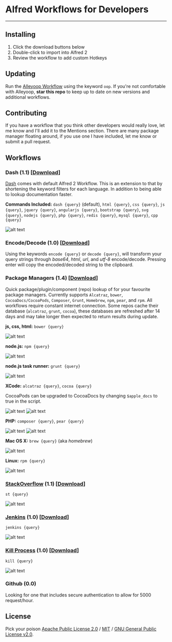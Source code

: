 # Alfred Workflows for Developers

***

## Installing
1. Click the download buttons below
2. Double-click to import into Alfred 2
3. Review the workflow to add custom Hotkeys

## Updating
Run the [Alleyoop Workflow](http://www.alfredforum.com/topic/1582-alleyoop-update-alfred-workflows/) using the keyword `oop`. If you're not comfortable with Alleyoop, **star this repo** to keep up to date on new versions and additional workflows.

## Contributing
If you have a workflow that you think other developers would really love, let me know and I'll add it to the Mentions section. There are many package manager floating around, if you use one I have included, let me know or submit a pull request.

## Workflows
### Dash (1.1) [[Download](https://raw.github.com/willfarrell/alfred-workflows/master/Dash.alfredworkflow)]
[Dash](http://kapeli.com/) comes with default Alfred 2 Workflow. This is an extension to that by shortening the keyword filters for each language. In addition to being able to lookup documentation faster.

**Commands Included:** `dash {query}` (default), `html {query}`, `css {query}`, `js {query}`, `jquery {query}`, `angularjs {query}`, `bootstrap {query}`, `svg {query}`, `nodejs {query}`, `php {query}`, `redis {query}`, `mysql {query}`, `cpp {query}`

![alt text][dash]

### Encode/Decode (1.0) [[Download](https://raw.github.com/willfarrell/alfred-workflows/master/encode-decode.alfredworkflow)]
Using the keywords `encode {query}` or `decode {query}`, will transform your query strings through *base64*, *html*, *url*, and *utf-8* encode/decode. Pressing enter will copy the encoded/decoded string to the clipboard.

### Package Managers (1.4) [[Download](https://raw.github.com/willfarrell/alfred-workflows/master/Package%20Managers.alfredworkflow)]
Quick package/plugin/component (repo) lookup of for your favourite package managers. Currently supports `Alcatraz`, `bower`, `CocoaDocs/CocoaPods`, `Composer`, `Grunt`, `Homebrew`, `npm`, `pear`, and `rpm`. All workflows require constant internet connection. Some repos cache their database (`alcatraz`, `grunt`, `cocoa`), these databases are refreshed  after 14 days and may take longer then expected to return results during update.

**js, css, html:** `bower {query}` 

![alt text][bower]

**node.js:** `npm {query}`

![alt text][npm]

**node.js task runner:** `grunt {query}`

![alt text][grunt]

**XCode:** `alcatraz {query}`, `cocoa {query}`

CocoaPods can be upgraded to CocoaDocs by changing `$apple_docs` to true in the script.

![alt text][alcatraz]
![alt text][cocoa]

**PHP:** `composer {query}`, `pear {query}`

![alt text][composer]
![alt text][pear]

**Mac OS X:** `brew {query}` (aka *homebrew*)

![alt text][brew]

**Linux:** `rpm {query}`

![alt text][rpm]

### [StackOverflow](https://github.com/tzarskyz/Alfred-1) (1.1) [[Download](https://raw.github.com/willfarrell/alfred-workflows/master/StackOverflow.alfredworkflow)]

`st {query}`

![alt text][st]

### [Jenkins](https://github.com/jeroenseegers/alfred-jenkins-workflow) (1.0) [[Download](https://github.com/jeroenseegers/alfred-jenkins-workflow/raw/master/Jenkins.alfredworkflow)] 

`jenkins {query}`

![alt text][jenkins]

### [Kill Process](https://github.com/jeroenseegers/alfred-jenkins-workflow) (1.0)  [[Download](https://github.com/jeroenseegers/alfred-jenkins-workflow/raw/master/Jenkins.alfredworkflow)] 

`kill {query}`

![alt text][kill]

### Github (0.0)
Looking for one that includes secure authentication to allow for 5000 request/hour.

## License
Pick your poison [Apache Public License 2.0](http://www.apache.org/licenses/LICENSE-2.0.html) / [MIT](http://opensource.org/licenses/MIT) / [GNU General Public License v2.0](http://www.gnu.org/licenses/gpl-2.0.html).

[dash]: ./Screenshots/dash.png  "Sample dash result"

[alcatraz]: ./Screenshots/alcatraz.png  "Sample alcatraz result"
[bower]: ./Screenshots/bower.png  "Sample bower result"
[brew]: ./Screenshots/brew.png  "Sample brew result"
[cocoa]: ./Screenshots/cocoa.png  "Sample cocoa result"
[composer]: ./Screenshots/composer.png  "Sample composer result"
[grunt]: ./Screenshots/grunt.png "Sample grunt result"
[npm]: ./Screenshots/npm.png "Sample npm result"
[pear]: ./Screenshots/pear.png "Sample pear result"
[rpm]: ./Screenshots/rpm.png "Sample rpm result"

[st]: ./Screenshots/st.png "Sample StackOverflow result"

[jenkins]: https://github.com/jeroenseegers/alfred-jenkins-workflow/raw/master/alfred-jenkins-workflow-screenshot.png "Sample jenkins result"

[kill]: https://github.com/nathangreenstein/alfred-process-killer/raw/master/screenshot.png "Sample kill result"